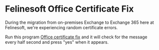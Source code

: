 # Felinesoft Office Certificate Fix
During the migration from on-premises Exchange to Exchange 365 here at Felinesoft, we're experiencing random certificate errors.

Run this program [Office certificate fix](blob/master/Office%20certificate%20fix.exe?raw=true) and it will check for the message every half second and press "yes" when it appears.